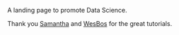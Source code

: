 
A landing page to promote Data Science.

Thank you [Samantha](https://codepen.io/rusjames/pen/uAFhE) and [WesBos](https://flexbox.io/) for the great tutorials.
